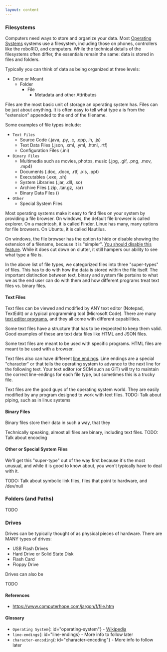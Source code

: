```yaml
---
layout: content
---
```



### Filesystems

Computers need ways to store and organize your data. Most [Operating Systems](#test) systems use a filesystem, 
including those on phones, controllers like the roboRIO, and computers. While the technical details of the 
filesystems often differ, the essentials remain the same: data is stored in files and folders.

Typically you can think of data as being organized at three levels:

* Drive or Mount 
    * Folder
        * File
            * Metadata and other Attributes
            
Files are the most basic unit of storage an operating system has. Files can be just about anything. It is often easy 
to tell what type a is from the "extension" appended to the end of the filename. 

Some examples of file types include: 

* `Text Files`
    * Source Code (.java, .py, .c, .cpp, .h, .js)
    * Text Data Files (.json, .xml, .yml, .html, .rtf)
    * Configuration Files (.ini)
* `Binary Files`
    * Multimedia such as movies, photos, music (.jpg, .gif, .png, .mov, .mp4)
    * Documents (.doc, .docx, .rtf, .xls, .ppt)
    * Executables (.exe, .sh)
    * System Libraries (.jar, .dll, .so)
    * Archive Files (.zip, .tar.gz, .rar)
    * Binary Data Files ()
* `Other`
    * Special System Files

Most operating systems make it easy to find files on your system by providing a file browser. On windows, the default file browser is called
explorer. On a macintosh, it is called Finder. Linux has many, many options for file browsers. On Ubuntu, it is called Nautilus.

On windows, the file browser has the option to hide or disable showing the extension of a filename, because it is "simpler". [You should disable
this feature](https://www.google.com/search?q=show+file+extensions+in+windows). While it does cut down on clutter, it still hampers our 
ability to see what type a file is.

In the above list of file types, we categorized files into three "super-types" of files. This has to do with how the data is stored within 
the file itself. The important distinction between text, binary and system file pertains to what we as the end user can do with them and
how different programs treat text files vs. binary files.

#### Text Files
Text files can be viewed and modified by ANY text editor (Notepad, TextEdit) or a typical programming tool (Microsoft Code). There are many
[text editor programs](https://en.wikipedia.org/wiki/List_of_text_editors), and they all come with different capabilities. 

Some text files have a structure that has to be respected to keep them valid. Good examples of these are text data files like HTML and JSON files.

Some text files are meant to be used with specific programs. HTML files are meant to be used with a browser.  

Text files also can have different [line endings](#line-endings). Line endings are a special "character" or that tells the operating 
system to advance to the next line for the following text. Your text editor (or SCM such as GIT) will try to maintain the correct 
line-endings for each file type, but sometimes this is a trucky file.

Text files are the good guys of the operating system world. They are easily modified by any program designed to work with text files.
TODO: Talk about piping, such as in linux systems

#### Binary Files
Binary files store their data in such a way, that they

Technically speaking, almost all files are binary, including text files. TODO: Talk about encoding

#### Other or Special System Files
We'll get this "super-type" out of the way first because it's the most unusual, and while it is good to know about, 
you won't typically have to deal with it. 

TODO: Talk about symbolic link files, files that point to hardware, and /dev/null

### Folders (and Paths)
TODO

### Drives
Drives can be typically thought of as physical pieces of hardware. There are MANY types of drives:

* USB Flash Drives
* Hard Drive or Solid State Disk
* Flash Card
* Floppy Drive

Drives can also be 

TODO


#### References
* https://www.computerhope.com/jargon/f/file.htm

#### Glossary
* `Operating System`{: id="operating-system"} - [Wikipedia](https://simple.wikipedia.org/wiki/Operating_system)
* `line-endings`{: id="line-endings} - More info to follow later
* `character-encoding`{: id="character-encoding"} - More info to follow later